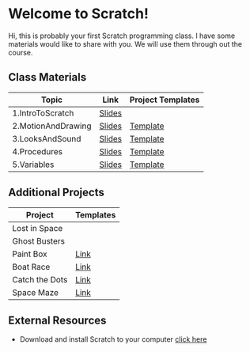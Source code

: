 # Welcome to Scratch!
Hi, this is probably your first Scratch programming class. I have some materials would like to share with you. We will use them through out the course.
## Class Materials
|Topic           |Link                          |Project Templates                        |
|----------------|------------------------------|-----------------------------------------|
|1.IntroToScratch  |[Slides](https://drive.google.com/open?id=1C7kMckeH4EefjDCtFsNedpjLoL8dVThFK4mEvPKrvuw)|           |
|2.MotionAndDrawing  |[Slides](https://drive.google.com/open?id=1iq7QN9iRlcMxJyQK31D91vtemtYOILHW2Qa7JZJLIn0)|[Template](https://drive.google.com/open?id=1TwQu-rxtLPQ-P82QRE8glk9fpSDcz6uu)           |
|3.LooksAndSound  |[Slides](https://docs.google.com/presentation/d/1Mys_iqW1BUA-_OFOxhExJOkmvGRtGxfk073z1HsUx4s/edit?usp=sharing)|[Template](https://drive.google.com/drive/folders/11fRmbOaDIjrDV5ctkhQrNENnjr8GlJI5?usp=sharing)           |
|4.Procedures    |[Slides](https://docs.google.com/presentation/d/1bLnZBpZPF-m-K5GjuD0XmmeHaiMn6fYhXDZU66o0_oc/edit?usp=sharing)|[Template](https://drive.google.com/drive/folders/12MdabVwG_cP987_-MzDZyTGRaUy7Dd8z?usp=sharing)|
|5.Variables     |[Slides]()|[Template]()|
## Additional Projects
|Project           |Templates                     |
|------------------|------------------------------|
|Lost in Space     |                              |
|Ghost Busters     |                              |
|Paint Box         |[Link](https://drive.google.com/open?id=1iqnEQn0ubMpLrXjtQUa4nWPQoFss8h-H)|
|Boat Race         |[Link](https://drive.google.com/open?id=1iqnEQn0ubMpLrXjtQUa4nWPQoFss8h-H)|
|Catch the Dots    |[Link](https://drive.google.com/open?id=1iqnEQn0ubMpLrXjtQUa4nWPQoFss8h-H)|
|Space Maze        |[Link](https://drive.google.com/open?id=15cqN1ebOzTXUpi9LK1WXdJWlSMg7a2yy)|
## External Resources
- Download and install Scratch to your computer [click here](https://scratch.mit.edu/download)
